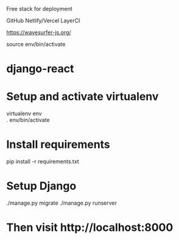 Free stack for deployment

GitHub
Netlify/Vercel
LayerCI

https://wavesurfer-js.org/

source env/bin/activate

# django-react

# Setup and activate virtualenv

virtualenv env <br/>
. env/bin/activate

# Install requirements

pip install -r requirements.txt

# Setup Django

./manage.py migrate
./manage.py runserver

# Then visit http://localhost:8000
